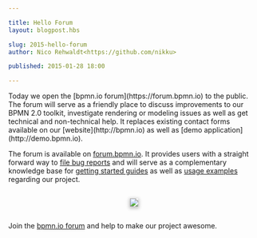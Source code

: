 ```yaml
---

title: Hello Forum
layout: blogpost.hbs

slug: 2015-hello-forum
author: Nico Rehwaldt<https://github.com/nikku>

published: 2015-01-28 18:00

---
```



<p class="introduction">
  Today we open the [bpmn.io forum](https://forum.bpmn.io) to the public. The forum will serve as a friendly place to discuss improvements to our BPMN 2.0 toolkit, investigate rendering or modeling issues as well as get technical and non-technical help. It replaces existing contact forms available on our [website](http://bpmn.io) as well as [demo application](http://demo.bpmn.io).
</p>

<!-- continue -->

The forum is available on [forum.bpmn.io](https://forum.bpmn.io). It provides users with a straight forward way to [file bug reports](https://forum.bpmn.io/t/report-problems) and will serve as a complementary knowledge base for [getting started guides](https://forum.bpmn.io/t/how-to-embed-the-modeler-into-my-applications) as well as [usage examples](https://forum.bpmn.io/t/example-applications-using-bpmn-js) regarding our project.

<div style="margin: 30px 0; text-align: center">
  <a href="https://forum.bpmn.io">
    <img style="box-shadow: 0px 2px 6px 2px #C2C2C2; max-width: 90%"
src="{{ assets }}/attachments/blog/2015/003-forum.png">
  </a>
</div>

Join the [bpmn.io forum](https://forum.bpmn.io) and help to make our project awesome.